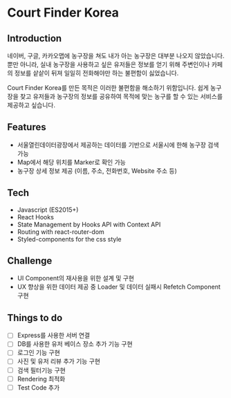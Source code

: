 # Court Finder Korea


## Introduction
네이버, 구글, 카카오맵에 농구장을 쳐도 내가 아는 농구장은 대부분 나오지 않았습니다. 뿐만 아니라, 실내 농구장을 사용하고 싶은 유저들은 정보를 얻기 위해 주변인이나 카페의 정보를 샅샅이 뒤져 일일히 전화해야만 하는 불편함이 싫었습니다. 

Court Finder Korea를 만든 목적은 이러한 불편함을 해소하기 위함입니다. 쉽게 농구장을 찾고 유저들과 농구장의 정보를 공유하여 목적에 맞는 농구를 할 수 있는 서비스를 제공하고 싶습니다.

## Features
- 서울열린데이터광장에서 제공하는 데이터를 기반으로 서울시에 한해 농구장 검색 가능
- Map에서 해당 위치를 Marker로 확인 가능
- 농구장 상세 정보 제공 (이름, 주소, 전화번호, Website 주소 등)

## Tech
- Javascript (ES2015+)
- React Hooks
- State Management by Hooks API with Context API
- Routing with react-router-dom
- Styled-components for the css style

## Challenge
- UI Component의 재사용을 위한 설계 및 구현
- UX 향상을 위한 데이터 제공 중 Loader 및 데이터 실패시 Refetch Component 구현

## Things to do
- [ ] Express를 사용한 서버 연결
- [ ] DB를 사용한 유저 베이스 장소 추가 기능 구현
- [ ] 로그인 기능 구현
- [ ] 사진 및 유저 리뷰 추가 기능 구현
- [ ] 검색 필터기능 구현
- [ ] Rendering 최적화
- [ ] Test Code 추가
